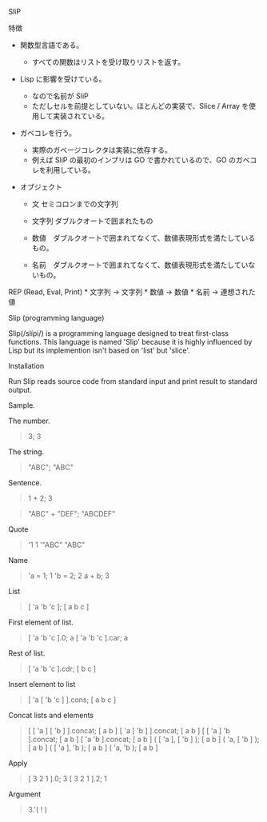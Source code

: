 SliP

特徴

* 関数型言語である。
	* すべての関数はリストを受け取りリストを返す。
* Lisp に影響を受けている。
	* なので名前が SliP
	* ただしセルを前提としていない。ほとんどの実装で、Slice / Array を使用して実装されている。
* ガベコレを行う。
	* 実際のガベージコレクタは実装に依存する。
	* 例えば SliP の最初のインプリは GO で書かれているので、GO のガベコレを利用している。


* オブジェクト
	* 文	セミコロンまでの文字列
	
	* 文字列	ダブルクオートで囲まれたもの
	* 数値　ダブルクオートで囲まれてなくて、数値表現形式を満たしているもの。
	* 名前　ダブルクオートで囲まれてなくて、数値表現形式を満たしていないもの。


REP (Read, Eval, Print)
	* 文字列 -> 文字列
	* 数値 -> 数値
	* 名前 -> 連想された値
	



Slip (programming language)

Slip(/slípi/) is a programming language designed to treat first-class functions.
This language is named 'Slip' because it is highly influenced by Lisp but its implemention isn't based on 'list' but 'slice'.

Installation

Run
	Slip reads source code from standard input and print result to standard output.

Sample.

The number.
> 3;
3

The string.
> "ABC";
"ABC"

Sentence.
> 1 + 2;
3

> "ABC" + "DEF";
"ABCDEF"

Quote
> '1
1
> '"ABC"
"ABC"

Name
> 'a = 1;
1
> 'b = 2;
2
> a + b;
3

List
> [ 'a 'b 'c ];
[ a b c ]

First element of list.
> [ 'a 'b 'c ].0;
a
> [ 'a 'b 'c ].car;
a

Rest of list.
> [ 'a 'b 'c ].cdr;
[ b c ]

Insert element to list
> [ 'a [ 'b 'c ] ].cons;
[ a b c ]

Concat lists and elements
> [ [ 'a ] [ 'b ] ].concat;
[ a b ]
> [ 'a [ 'b ] ].concat;
[ a b ]
> [ [ 'a ] 'b ].concat;
[ a b ]
> [ 'a 'b ].concat;
[ a b ]
> ( [ 'a ], [ 'b ] );
[ a b ]
> ( 'a, [ 'b ] );
[ a b ]
> ( [ 'a ], 'b );
[ a b ]
> ( 'a, 'b );
[ a b ]


Apply
> [ 3 2 1 ].0;
3
> [ 3 2 1 ].2;
1

Argument
> 3.'( ! )



